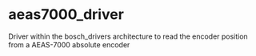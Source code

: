 aeas7000_driver
===============

Driver within the bosch_drivers architecture to read the encoder position from a AEAS-7000 absolute encoder
